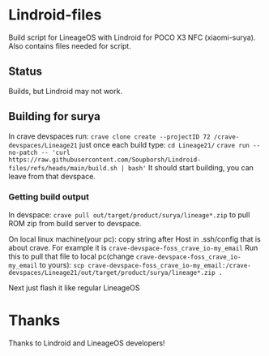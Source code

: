 # Lindroid-files

Build script for LineageOS with Lindroid for POCO X3 NFC (xiaomi-surya). Also contains files needed for script.

## Status

Builds, but Lindroid may not work.

## Building for surya

In crave devspaces run:
`crave clone create --projectID 72 /crave-devspaces/Lineage21`
just once
each build type:
`cd Lineage21/`
`crave run --no-patch -- 'curl https://raw.githubusercontent.com/Soupborsh/Lindroid-files/refs/heads/main/build.sh | bash'`
It should start building, you can leave from that devspace.

### Getting build output

In devspace:
`crave pull out/target/product/surya/lineage*.zip`
to pull ROM zip from build server to devspace.

On local linux machine(your pc):
copy string after Host in .ssh/config that is about crave.
For example it is `crave-devspace-foss_crave_io-my_email`
Run this to pull that file to local pc(change `crave-devspace-foss_crave_io-my_email` to yours):
`scp crave-devspace-foss_crave_io-my_email:/crave-devspaces/Lineage21/out/target/product/surya/lineage*.zip .`

Next just flash it like regular LineageOS

# Thanks

Thanks to Lindroid and LineageOS developers!

